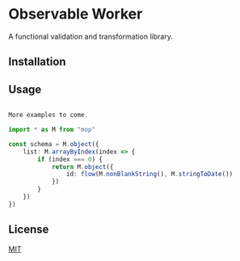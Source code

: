 # Observable Worker

A functional validation and transformation library.

## Installation

## Usage

```typescript

More examples to come.

import * as M from "mop"

const schema = M.object({
    list: M.arrayByIndex(index => {
        if (index === 0) {
            return M.object({
                id: flow(M.nonBlankString(), M.stringToDate())
            })
        }
    })
})

```

## License

[MIT](https://choosealicense.com/licenses/mit/)
